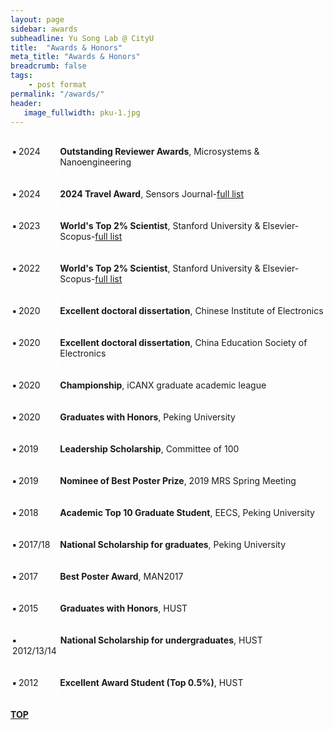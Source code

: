 ```yaml
---
layout: page
sidebar: awards
subheadline: Yu Song Lab @ CityU
title:  "Awards & Honors"
meta_title: "Awards & Honors"
breadcrumb: false
tags:
    - post format
permalink: "/awards/"
header:
   image_fullwidth: pku-1.jpg
---
```

<div style="display: flex;">
<div style="flex: 2; border: 1px solid white; margin: 1px; padding: 1px;">
 <p><b>▪   </b>2024</p></div>




<div style="flex: 12; border: 1px solid white; margin: 1px; padding: 1px;">
<p><b>Outstanding Reviewer Awards</b>, Microsystems & Nanoengineering</p></div>

</div>

<div style="display: flex;">
<div style="flex: 2; border: 1px solid white; margin: 1px; padding: 1px;">
 <p><b>▪   </b>2024</p></div>




<div style="flex: 12; border: 1px solid white; margin: 1px; padding: 1px;">
<p><b>2024 Travel Award</b>, Sensors Journal-<a href="https://www.mdpi.com/journal/sensors/awards/2218">full list</a></p></div>

</div>


<div style="display: flex;">


<div style="flex: 2; border: 1px solid white; margin: 1px; padding: 1px;">
 <p><b>▪   </b>2023</p></div>



<div style="flex: 12; border: 1px solid white; margin: 1px; padding: 1px;">
<p><b>World's Top 2% Scientist</b>, Stanford University & Elsevier-Scopus-<a href="https://elsevier.digitalcommonsdata.com/datasets/btchxktzyw/6">full list</a></p></div>


</div>

<div style="display: flex;">


<div style="flex: 2; border: 1px solid white; margin: 1px; padding: 1px;">
 <p><b>▪   </b>2022</p></div>


<div style="flex: 12; border: 1px solid white; margin: 1px; padding: 1px;">


<p><b>World's Top 2% Scientist</b>, Stanford University & Elsevier-Scopus-<a href="https://elsevier.digitalcommonsdata.com/datasets/btchxktzyw/5">full list</a></p></div>

</div>

<div style="display: flex;">


<div style="flex: 2; border: 1px solid white; margin: 1px; padding: 1px;">
 <p><b>▪   </b>2020</p></div>


<div style="flex: 12; border: 1px solid white; margin: 1px; padding: 1px;">


<p><b>Excellent doctoral dissertation</b>, Chinese Institute of Electronics</p></div>

</div>

<div style="display: flex;">


<div style="flex: 2; border: 1px solid white; margin: 1px; padding: 1px;">
 <p><b>▪  </b>2020</p></div>


<div style="flex: 12; border: 1px solid white; margin: 1px; padding: 1px;">


<p><b>Excellent doctoral dissertation</b>, China Education Society of Electronics</p></div>

</div>

<div style="display: flex;">


<div style="flex: 2; border: 1px solid white; margin: 1px; padding: 1px;">
 <p><b>▪  </b>2020</p></div>


<div style="flex: 12; border: 1px solid white; margin: 1px; padding: 1px;">


<p><b>Championship</b>, iCANX graduate academic league</p></div>

</div>

<div style="display: flex;">


<div style="flex: 2; border: 1px solid white; margin: 1px; padding: 1px;">
 <p><b>▪  </b>2020</p></div>


<div style="flex: 12; border: 1px solid white; margin: 1px; padding: 1px;">


<p><b>Graduates with Honors</b>, Peking University</p></div>

</div>

<div style="display: flex;">


<div style="flex: 2; border: 1px solid white; margin: 1px; padding: 1px;">
 <p><b>▪  </b>2019</p></div>


<div style="flex: 12; border: 1px solid white; margin: 1px; padding: 1px;">


<p><b>Leadership Scholarship</b>, Committee of 100</p></div>

</div>

<div style="display: flex;">


<div style="flex: 2; border: 1px solid white; margin: 1px; padding: 1px;">
 <p><b>▪  </b>2019</p></div>


<div style="flex: 12; border: 1px solid white; margin: 1px; padding: 1px;">


<p><b>Nominee of Best Poster Prize</b>, 2019 MRS Spring Meeting</p></div>

</div>

<div style="display: flex;">


<div style="flex: 2; border: 1px solid white; margin: 1px; padding: 1px;">
 <p><b>▪  </b>2018</p></div>


<div style="flex: 12; border: 1px solid white; margin: 1px; padding: 1px;">


<p><b>Academic Top 10 Graduate Student</b>, EECS, Peking University</p></div>

</div>

<div style="display: flex;">

<div style="flex: 2; border: 1px solid white; margin: 1px; padding: 1px;">
 <p><b>▪  </b>2017/18</p></div>



<div style="flex: 12; border: 1px solid white; margin: 1px; padding: 1px;">



<p><b>National Scholarship for graduates</b>, Peking University</p></div>

</div>

<div style="display: flex;">


<div style="flex: 2; border: 1px solid white; margin: 1px; padding: 1px;">
 <p><b>▪  </b>2017</p></div>


<div style="flex: 12; border: 1px solid white; margin: 1px; padding: 1px;">


<p><b>Best Poster Award</b>, MAN2017</p></div>

</div>

<div style="display: flex;">


<div style="flex: 2; border: 1px solid white; margin: 1px; padding: 1px;">
 <p><b>▪  </b>2015</p></div>


<div style="flex: 12; border: 1px solid white; margin: 1px; padding: 1px;">


<p><b>Graduates with Honors</b>, HUST</p></div>

</div>



<div style="display: flex;">

<div style="flex: 2; border: 1px solid white; margin: 1px; padding: 1px;">
 <p><b>▪  </b>2012/13/14</p></div>



<div style="flex: 12; border: 1px solid white; margin: 1px; padding: 1px;">



<p><b>National Scholarship for undergraduates</b>, HUST</p></div>

</div>

<div style="display: flex;">


<div style="flex: 2; border: 1px solid white; margin: 1px; padding: 1px;">
 <p><b>▪  </b>2012</p></div>


<div style="flex: 12; border: 1px solid white; margin: 1px; padding: 1px;">


<p><b>Excellent Award Student (Top 0.5%)</b>, HUST</p></div>

</div>

<br>

<div id="backtop">
  <b> <a href="#">TOP</a> </b>
</div>
